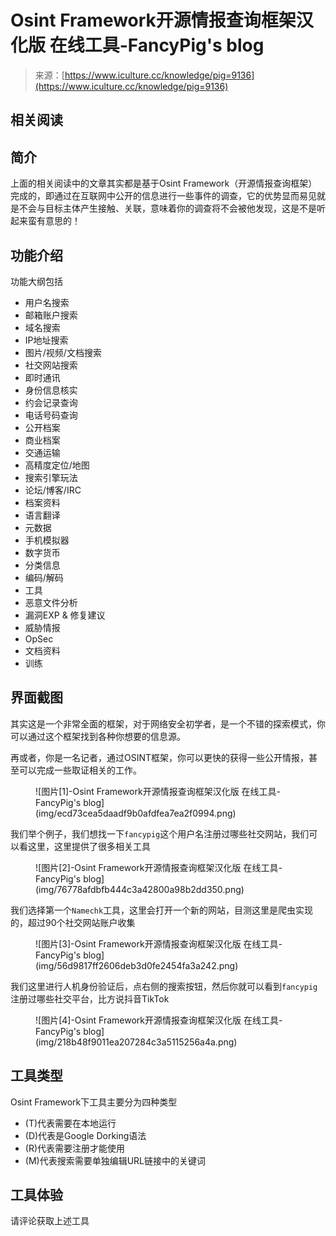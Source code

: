 <!--yml
category: 社会工程
date: 2022-11-10 10:28:39
-->

# Osint Framework开源情报查询框架汉化版 在线工具-FancyPig's blog

> 来源：[https://www.iculture.cc/knowledge/pig=9136](https://www.iculture.cc/knowledge/pig=9136)

## 相关阅读

## 简介

上面的相关阅读中的文章其实都是基于Osint Framework（开源情报查询框架）完成的，即通过在互联网中公开的信息进行一些事件的调查，它的优势显而易见就是不会与目标主体产生接触、关联，意味着你的调查将不会被他发现，这是不是听起来蛮有意思的！

## 功能介绍

功能大纲包括

*   用户名搜索
*   邮箱账户搜索
*   域名搜索
*   IP地址搜索
*   图片/视频/文档搜索
*   社交网站搜索
*   即时通讯
*   身份信息核实
*   约会记录查询
*   电话号码查询
*   公开档案
*   商业档案
*   交通运输
*   高精度定位/地图
*   搜索引擎玩法
*   论坛/博客/IRC
*   档案资料
*   语言翻译
*   元数据
*   手机模拟器
*   数字货币
*   分类信息
*   编码/解码
*   工具
*   恶意文件分析
*   漏洞EXP & 修复建议
*   威胁情报
*   OpSec
*   文档资料
*   训练

## 界面截图

其实这是一个非常全面的框架，对于网络安全初学者，是一个不错的探索模式，你可以通过这个框架找到各种你想要的信息源。

再或者，你是一名记者，通过OSINT框架，你可以更快的获得一些公开情报，甚至可以完成一些取证相关的工作。

<figure class="wp-block-image size-large">![图片[1]-Osint Framework开源情报查询框架汉化版 在线工具-FancyPig's blog](img/ecd73cea5daadf9b0afdfea7ea2f0994.png)</figure>

我们举个例子，我们想找一下`fancypig`这个用户名注册过哪些社交网站，我们可以看这里，这里提供了很多相关工具

<figure class="wp-block-image size-full">![图片[2]-Osint Framework开源情报查询框架汉化版 在线工具-FancyPig's blog](img/76778afdbfb444c3a42800a98b2dd350.png)</figure>

我们选择第一个`Namechk`工具，这里会打开一个新的网站，目测这里是爬虫实现的，超过90个社交网站账户收集

<figure class="wp-block-image size-large">![图片[3]-Osint Framework开源情报查询框架汉化版 在线工具-FancyPig's blog](img/56d9817ff2606deb3d0fe2454fa3a242.png)</figure>

我们这里进行人机身份验证后，点右侧的搜索按钮，然后你就可以看到`fancypig`注册过哪些社交平台，比方说抖音TikTok

<figure class="wp-block-image size-large">![图片[4]-Osint Framework开源情报查询框架汉化版 在线工具-FancyPig's blog](img/218b48f9011ea207284c3a5115256a4a.png)</figure>

## 工具类型

Osint Framework下工具主要分为四种类型

*   (T)代表需要在本地运行
*   (D)代表是Google Dorking语法
*   (R)代表需要注册才能使用
*   (M)代表搜索需要单独编辑URL链接中的关键词

## 工具体验

请评论获取上述工具